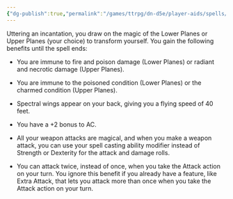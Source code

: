 ```yaml
---
{"dg-publish":true,"permalink":"/games/ttrpg/dn-d5e/player-aids/spells/level-6/tasha-s-otherworldly-guide/","tags":["TTRPG/DND/5e","concentration","Spell"],"noteIcon":""}
---
```



Uttering an incantation, you draw on the magic of the Lower Planes or Upper Planes (your choice) to transform yourself. You gain the following benefits until the spell ends:

- You are immune to fire and poison damage (Lower Planes) or radiant and necrotic damage (Upper Planes).

- You are immune to the poisoned condition (Lower Planes) or the charmed condition (Upper Planes).

- Spectral wings appear on your back, giving you a flying speed of 40 feet.

- You have a +2 bonus to AC.

- All your weapon attacks are magical, and when you make a weapon attack, you can use your spell casting ability modifier instead of Strength or Dexterity for the attack and damage rolls.

- You can attack twice, instead of once, when you take the Attack action on your turn. You ignore this benefit if you already have a feature, like Extra Attack, that lets you attack more than once when you take the Attack action on your turn.
